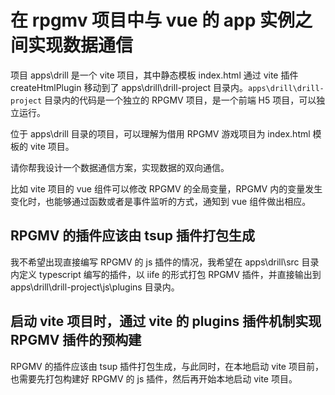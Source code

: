 # 在 rpgmv 项目中与 vue 的 app 实例之间实现数据通信

项目 apps\drill 是一个 vite 项目，其中静态模板 index.html 通过 vite 插件 createHtmlPlugin 移动到了 apps\drill\drill-project 目录内。`apps\drill\drill-project` 目录内的代码是一个独立的 RPGMV 项目，是一个前端 H5 项目，可以独立运行。

位于 apps\drill 目录的项目，可以理解为借用 RPGMV 游戏项目为 index.html 模板的 vite 项目。

请你帮我设计一个数据通信方案，实现数据的双向通信。

比如 vite 项目的 vue 组件可以修改 RPGMV 的全局变量，RPGMV 内的变量发生变化时，也能够通过函数或者是事件监听的方式，通知到 vue 组件做出相应。

## RPGMV 的插件应该由 tsup 插件打包生成

我不希望出现直接编写 RPGMV 的 js 插件的情况，我希望在 apps\drill\src 目录内定义 typescript 编写的插件，以 iife 的形式打包 RPGMV 插件，并直接输出到 apps\drill\drill-project\js\plugins 目录内。

## 启动 vite 项目时，通过 vite 的 plugins 插件机制实现 RPGMV 插件的预构建

RPGMV 的插件应该由 tsup 插件打包生成，与此同时，在本地启动 vite 项目前，也需要先打包构建好 RPGMV 的 js 插件，然后再开始本地启动 vite 项目。
